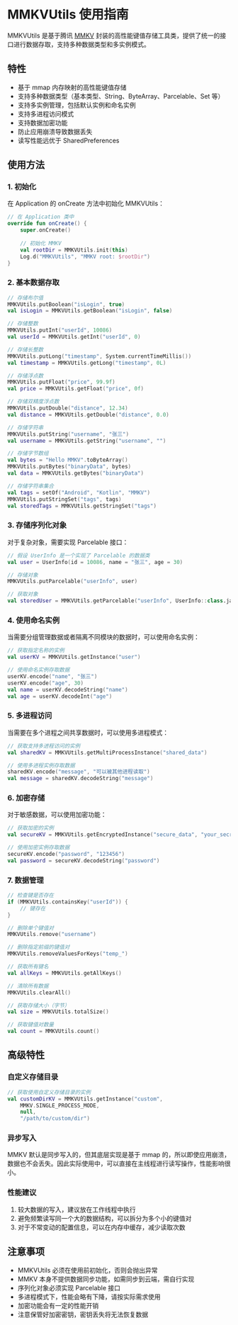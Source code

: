 # MMKVUtils 使用指南

MMKVUtils 是基于腾讯 [MMKV](https://github.com/Tencent/MMKV) 封装的高性能键值存储工具类，提供了统一的接口进行数据存取，支持多种数据类型和多实例模式。

## 特性

- 基于 mmap 内存映射的高性能键值存储
- 支持多种数据类型（基本类型、String、ByteArray、Parcelable、Set 等）
- 支持多实例管理，包括默认实例和命名实例
- 支持多进程访问模式
- 支持数据加密功能
- 防止应用崩溃导致数据丢失
- 读写性能远优于 SharedPreferences

## 使用方法

### 1. 初始化

在 Application 的 onCreate 方法中初始化 MMKVUtils：

```kotlin
// 在 Application 类中
override fun onCreate() {
    super.onCreate()
    
    // 初始化 MMKV
    val rootDir = MMKVUtils.init(this)
    Log.d("MMKVUtils", "MMKV root: $rootDir")
}
```

### 2. 基本数据存取

```kotlin
// 存储布尔值
MMKVUtils.putBoolean("isLogin", true)
val isLogin = MMKVUtils.getBoolean("isLogin", false)

// 存储整数
MMKVUtils.putInt("userId", 10086)
val userId = MMKVUtils.getInt("userId", 0)

// 存储长整数
MMKVUtils.putLong("timestamp", System.currentTimeMillis())
val timestamp = MMKVUtils.getLong("timestamp", 0L)

// 存储浮点数
MMKVUtils.putFloat("price", 99.9f)
val price = MMKVUtils.getFloat("price", 0f)

// 存储双精度浮点数
MMKVUtils.putDouble("distance", 12.34)
val distance = MMKVUtils.getDouble("distance", 0.0)

// 存储字符串
MMKVUtils.putString("username", "张三")
val username = MMKVUtils.getString("username", "")

// 存储字节数组
val bytes = "Hello MMKV".toByteArray()
MMKVUtils.putBytes("binaryData", bytes)
val data = MMKVUtils.getBytes("binaryData")

// 存储字符串集合
val tags = setOf("Android", "Kotlin", "MMKV")
MMKVUtils.putStringSet("tags", tags)
val storedTags = MMKVUtils.getStringSet("tags")
```

### 3. 存储序列化对象

对于复杂对象，需要实现 Parcelable 接口：

```kotlin
// 假设 UserInfo 是一个实现了 Parcelable 的数据类
val user = UserInfo(id = 10086, name = "张三", age = 30)

// 存储对象
MMKVUtils.putParcelable("userInfo", user)

// 获取对象
val storedUser = MMKVUtils.getParcelable("userInfo", UserInfo::class.java)
```

### 4. 使用命名实例

当需要分组管理数据或者隔离不同模块的数据时，可以使用命名实例：

```kotlin
// 获取指定名称的实例
val userKV = MMKVUtils.getInstance("user")

// 使用命名实例存取数据
userKV.encode("name", "张三")
userKV.encode("age", 30)
val name = userKV.decodeString("name")
val age = userKV.decodeInt("age")
```

### 5. 多进程访问

当需要在多个进程之间共享数据时，可以使用多进程模式：

```kotlin
// 获取支持多进程访问的实例
val sharedKV = MMKVUtils.getMultiProcessInstance("shared_data")

// 使用多进程实例存取数据
sharedKV.encode("message", "可以被其他进程读取")
val message = sharedKV.decodeString("message")
```

### 6. 加密存储

对于敏感数据，可以使用加密功能：

```kotlin
// 获取加密的实例
val secureKV = MMKVUtils.getEncryptedInstance("secure_data", "your_secret_key")

// 使用加密实例存取数据
secureKV.encode("password", "123456")
val password = secureKV.decodeString("password")
```

### 7. 数据管理

```kotlin
// 检查键是否存在
if (MMKVUtils.containsKey("userId")) {
    // 键存在
}

// 删除单个键值对
MMKVUtils.remove("username")

// 删除指定前缀的键值对
MMKVUtils.removeValuesForKeys("temp_")

// 获取所有键名
val allKeys = MMKVUtils.getAllKeys()

// 清除所有数据
MMKVUtils.clearAll()

// 获取存储大小（字节）
val size = MMKVUtils.totalSize()

// 获取键值对数量
val count = MMKVUtils.count()
```

## 高级特性

### 自定义存储目录

```kotlin
// 获取使用自定义存储目录的实例
val customDirKV = MMKVUtils.getInstance("custom", 
    MMKV.SINGLE_PROCESS_MODE, 
    null, 
    "/path/to/custom/dir")
```

### 异步写入

MMKV 默认是同步写入的，但其底层实现是基于 mmap 的，所以即使应用崩溃，数据也不会丢失。因此实际使用中，可以直接在主线程进行读写操作，性能影响很小。

### 性能建议

1. 较大数据的写入，建议放在工作线程中执行
2. 避免频繁读写同一个大的数据结构，可以拆分为多个小的键值对
3. 对于不常变动的配置信息，可以在内存中缓存，减少读取次数

## 注意事项

- MMKVUtils 必须在使用前初始化，否则会抛出异常
- MMKV 本身不提供数据同步功能，如需同步到云端，需自行实现
- 序列化对象必须实现 Parcelable 接口
- 多进程模式下，性能会略有下降，请按实际需求使用
- 加密功能会有一定的性能开销
- 注意保管好加密密钥，密钥丢失将无法恢复数据 